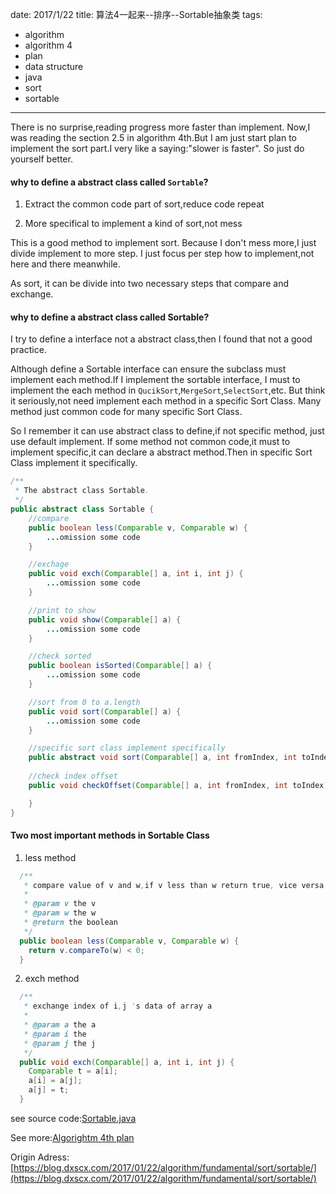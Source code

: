 date: 2017/1/22
title: 算法4一起来--排序--Sortable抽象类
tags: 
- algorithm
- algorithm 4
- plan
- data structure
- java
- sort
- sortable
---


There is no surprise,reading progress more faster than implement. Now,I was reading the section 2.5 in algorithm 4th.But I am just start plan to implement the sort part.I very like a saying:"slower is faster". So just do yourself better.

<!-- more -->

<div id="google_translate_element"></div>

#### why to define a abstract class called `Sortable`?

1. Extract the common code part of sort,reduce code repeat

2. More specifical to implement a kind of sort,not mess

This is a good method to implement sort. Because I don't mess more,I just divide implement to more step. I just focus per step how to implement,not here and there meanwhile.

As sort, it can be divide into two necessary steps that compare and exchange.

#### why to define a abstract class called Sortable?
I try to define a interface not a abstract class,then I found that not a good practice.

Although define a Sortable interface can ensure the subclass must implement each method.If I implement the sortable interface, I must to implement the each method in `QucikSort`,`MergeSort`,`SelectSort`,etc. But think it seriously,not need implement each method in a specific Sort Class. Many method just common code for many specific Sort Class.

So I remember it can use abstract class to define,if not specific method, just use default implement. If some method not common code,it must to implement specific,it can declare a abstract method.Then in specific Sort Class implement it specifically.

```java
/**
 * The abstract class Sortable.
 */
public abstract class Sortable {
	//compare
	public boolean less(Comparable v, Comparable w) {
		...omission some code
	}

	//exchage
	public void exch(Comparable[] a, int i, int j) {
		...omission some code
	}

	//print to show
	public void show(Comparable[] a) {
		...omission some code
	}

	//check sorted
	public boolean isSorted(Comparable[] a) {
		...omission some code
	}

	//sort from 0 to a.length
	public void sort(Comparable[] a) {
		...omission some code
	}

	//specific sort class implement specifically
	public abstract void sort(Comparable[] a, int fromIndex, int toIndex);
	
	//check index offset
	public void checkOffset(Comparable[] a, int fromIndex, int toIndex) {

	}
}
```

#### Two most important methods in Sortable Class
1. less method
```java
  /**
   * compare value of v and w,if v less than w return true, vice versa
   *
   * @param v the v
   * @param w the w
   * @return the boolean
   */
  public boolean less(Comparable v, Comparable w) {
    return v.compareTo(w) < 0;
  }
```
2. exch method
```java
  /**
   * exchange index of i,j 's data of array a
   *
   * @param a the a
   * @param i the
   * @param j the j
   */
  public void exch(Comparable[] a, int i, int j) {
    Comparable t = a[i];
    a[i] = a[j];
    a[j] = t;
  }
```
see source code:[Sortable.java](https://github.com/sssvip/algorithms4th/blob/master/src/fundamentals/sort/common/Sortable.java)

See more:[Algorightm 4th plan](https://blog.dxscx.com/2017/01/12/algorithm/plan/)

Origin Adress: [https://blog.dxscx.com/2017/01/22/algorithm/fundamental/sort/sortable/](https://blog.dxscx.com/2017/01/22/algorithm/fundamental/sort/sortable/)



        